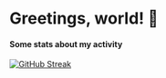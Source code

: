 
# Greetings, world! 👋

#### Some stats about my activity

[![GitHub Streak](http://github-readme-streak-stats.herokuapp.com?user=dendrofen&hide_border=true&date_format=M%20j%5B%2C%20Y%5D)](https://git.io/streak-stats)

